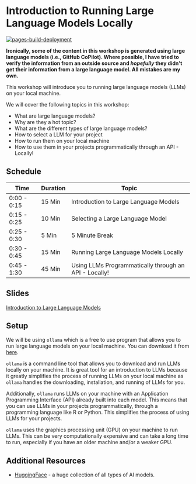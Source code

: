 # Introduction to Running Large Language Models Locally

[![pages-build-deployment](https://github.com/amantaya/ResBaz24-Local-LLMs/actions/workflows/pages/pages-build-deployment/badge.svg)](https://github.com/amantaya/ResBaz24-Local-LLMs/actions/workflows/pages/pages-build-deployment)

**Ironically, some of the content in this workshop is generated using
large language models (i.e., GitHub CoPilot). Where possible, I have
tried to verify the information from an outside source and *hopefully*
they didn't get their information from a large language model. All
mistakes are my own.**

This workshop will introduce you to running large language models (LLMs)
on your local machine.

We will cover the following topics in this workshop:

-   What are large language models?
-   Why are they a hot topic?
-   What are the different types of large language models?
-   How to select a LLM for your project
-   How to run them on your local machine
-   How to use them in your projects programmatically through an API -
    Locally!

## Schedule

| Time        | Duration | Topic                                                 |
|------------------|------------------|-------------------------------------|
| 0:00 - 0:15 | 15 Min   | Introduction to Large Language Models                 |
| 0:15 - 0:25 | 10 Min   | Selecting a Large Language Model                      |
| 0:25 - 0:30 | 5 Min    | 5 Minute Break                                        |
| 0:30 - 0:45 | 15 Min   | Running Large Language Models Locally                 |
| 0:45 - 1:30 | 45 Min   | Using LLMs Programmatically through an API - Locally! |

## Slides

[Introduction to Large Language
Models](https://amantaya.github.io/ResBaz24-Local-LLMs)

## Setup

We will be using `ollama` which is a free to use program that allows you
to run large language models on your local machine. You can download it
from [here](https://ollama.com).

`ollama` is a command line tool that allows you to download and run LLMs
locally on your machine. It is great tool for an introduction to LLMs
because it greatly simplifies the process of running LLMs on your local
machine as `ollama` handles the downloading, installation, and running
of LLMs for you.

Additionally, `ollama` runs LLMs on your machine with an Application
Programming Interface (API) already built into each model. This means
that you can use LLMs in your projects programmatically, through a
programming language like R or Python. This simplifies the process of
using LLMs for your projects.

`ollama` uses the graphics processing unit (GPU) on your machine to run
LLMs. This can be very computationally expensive and can take a long
time to run, especially if you have an older machine and/or a weaker
GPU.

## Additional Resources

-   [HuggingFace](https://huggingface.co/) - a huge collection of all
    types of AI models.
